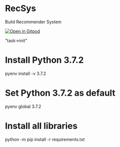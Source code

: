 # RecSys

Build Recommender System

[![Open in Gitpod](https://gitpod.io/button/open-in-gitpod.svg)](https://gitpod.io/#https://github.com/Mikelangelo007/RecSys)

"task->init"
# Install Python 3.7.2
pyenv install -v 3.7.2
# Set Python 3.7.2 as default
pyenv global 3.7.2
# Install all libraries
python -m pip install -r requirements.txt
